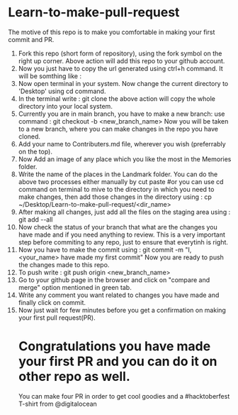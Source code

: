 # Learn-to-make-pull-request
The motive of this repo is to make you comfortable in making your first commit and PR.

1. Fork this repo (short form of repository), using the fork symbol on the right up corner.
    Above action will add this repo to your github account.
2. Now you just have to copy the url generated using ctrl+h command.
   It will be somthing like : 
3. Now open terminal in your system.
   Now change the current directory to 'Desktop' using cd command.
4. In the terminal write :
    git clone 
    the above action will copy the whole directory into your local system.
5. Currently you are in main branch, you have to make a new branch:
    use command : git checkout -b <new_branch_name>
    Now you will be taken to a new branch, where you can make changes in the repo you have cloned.
6. Add your name to Contributers.md file, wherever you wish (preferrably on the top).
7. Now Add an image of any place which you like the most in the Memories folder.
8. Write the name of the places in the Landmark folder.
    You can do the above two processes either manually by cut paste #or
    you can use cd command on terminal to mive to the directory in which you need to make changes, then
    add those changes in the directory using : cp <path of file to copy> ~/Desktop/Learn-to-make-pull-request/<dir_name>
 9. After making all changes, just add all the files on the staging area using : 
    git add --all
 10. Now check the status of your branch that what are the changes you have made and if you need anything to review.
     This is a very important step before commiting to any repo, just to ensure that everytinh is right.
  11. Now you have to make the commit using :
      git commit -m "I, <your_name> have made my first commit"
      Now you are ready to push the changes made to this repo.
  12. To push write : git push origin <new_branch_name>
  13. Go to your github page in the browser and click on "compare and merge"  option mentioned in green tab.
  14. Write any comment you want related to changes you have made and finally click on commit.
  15. Now just wait for few minutes before you get a confirmation on making your first pull request(PR).
      # Congratulations you have made your first PR and you can do it on other repo as well.
        You can make four PR in order to get cool goodies and a #hacktoberfest T-shirt from @digitalocean
